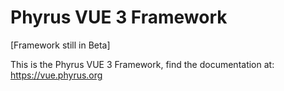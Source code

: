 # Phyrus VUE 3 Framework

[Framework still in Beta]

This is the Phyrus VUE 3 Framework, find the documentation at: https://vue.phyrus.org 